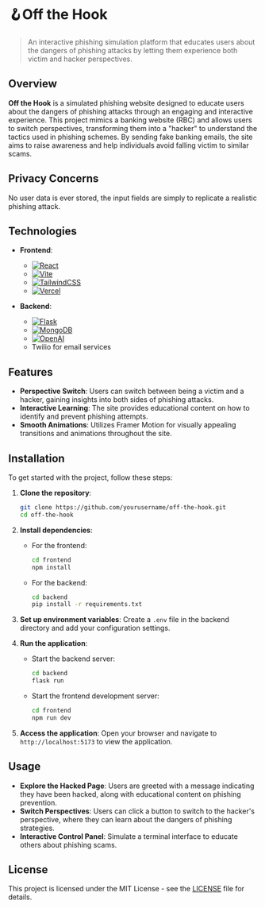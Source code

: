 # 🪝Off the Hook
> An interactive phishing simulation platform that educates users about the dangers of phishing attacks by letting them experience both victim and hacker perspectives.

## Overview

**Off the Hook** is a simulated phishing website designed to educate users about the dangers of phishing attacks through an engaging and interactive experience. This project mimics a banking website (RBC) and allows users to switch perspectives, transforming them into a "hacker" to understand the tactics used in phishing schemes. By sending fake banking emails, the site aims to raise awareness and help individuals avoid falling victim to similar scams.

## Privacy Concerns
No user data is ever stored, the input fields are simply to replicate a realistic phishing attack.

## Technologies

- **Frontend**: 
  - [![React](https://img.shields.io/badge/React-%2320232a.svg?logo=react&logoColor=%2361DAFB)](#)
  - [![Vite](https://img.shields.io/badge/Vite-646CFF?logo=vite&logoColor=fff)](#)
  - [![TailwindCSS](https://img.shields.io/badge/Tailwind%20CSS-%2338B2AC.svg?logo=tailwind-css&logoColor=white)](#)
  - [![Vercel](https://img.shields.io/badge/Vercel-%23000000.svg?logo=vercel&logoColor=white)](#)

- **Backend**: 
  - [![Flask](https://img.shields.io/badge/Flask-000?logo=flask&logoColor=fff)](#)
  - [![MongoDB](https://img.shields.io/badge/MongoDB-%234ea94b.svg?logo=mongodb&logoColor=white)](#)
  - [![OpenAI](https://img.shields.io/badge/ChatGPT-74aa9c?logo=openai&logoColor=white)](#)
  - Twilio for email services

## Features

- **Perspective Switch**: Users can switch between being a victim and a hacker, gaining insights into both sides of phishing attacks.
- **Interactive Learning**: The site provides educational content on how to identify and prevent phishing attempts.
- **Smooth Animations**: Utilizes Framer Motion for visually appealing transitions and animations throughout the site.

## Installation

To get started with the project, follow these steps:

1. **Clone the repository**:
   ```bash
   git clone https://github.com/yourusername/off-the-hook.git
   cd off-the-hook
   ```

2. **Install dependencies**:
   - For the frontend:
     ```bash
     cd frontend
     npm install
     ```

   - For the backend:
     ```bash
     cd backend
     pip install -r requirements.txt
     ```

3. **Set up environment variables**:
   Create a `.env` file in the backend directory and add your configuration settings.

4. **Run the application**:
   - Start the backend server:
     ```bash
     cd backend
     flask run
     ```

   - Start the frontend development server:
     ```bash
     cd frontend
     npm run dev
     ```

5. **Access the application**:
   Open your browser and navigate to `http://localhost:5173` to view the application.

## Usage

- **Explore the Hacked Page**: Users are greeted with a message indicating they have been hacked, along with educational content on phishing prevention.
- **Switch Perspectives**: Users can click a button to switch to the hacker's perspective, where they can learn about the dangers of phishing strategies.
- **Interactive Control Panel**: Simulate a terminal interface to educate others about phishing scams.

## License

This project is licensed under the MIT License - see the [LICENSE](LICENSE) file for details.

